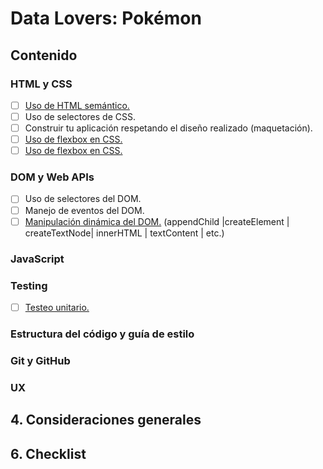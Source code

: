 # Data Lovers: Pokémon
## Contenido

### HTML y CSS
* [ ] [Uso de HTML semántico.](https://developer.mozilla.org/en-US/docs/Glossary/Sema)
* [ ] Uso de selectores de CSS.
* [ ] Construir tu aplicación respetando el diseño realizado (maquetación).
* [ ] [Uso de flexbox en CSS.](https://css-tricks.com/snippets/css/a-guide-to-flexbox/)
* [ ] [Uso de flexbox en CSS.](https://css-tricks.com/snippets/css/a-guide-to-flexbox/)

### DOM y Web APIs
* [ ] Uso de selectores del DOM.
* [ ] Manejo de eventos del DOM.
* [ ] [Manipulación dinámica del DOM.](https://developer.mozilla.org/es/docs/Referencia_DOM_de_Gecko/Introducci%C3%B3n)
(appendChild |createElement | createTextNode| innerHTML | textContent | etc.)

### JavaScript

### Testing
* [ ] [Testeo unitario.](https://jestjs.io/docs/es-ES/getting-started)

### Estructura del código y guía de estilo


### Git y GitHub


### UX


## 4. Consideraciones generales


## 6. Checklist
